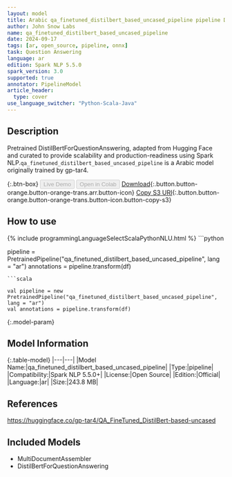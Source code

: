 ```yaml
---
layout: model
title: Arabic qa_finetuned_distilbert_based_uncased_pipeline pipeline DistilBertForQuestionAnswering from gp-tar4
author: John Snow Labs
name: qa_finetuned_distilbert_based_uncased_pipeline
date: 2024-09-17
tags: [ar, open_source, pipeline, onnx]
task: Question Answering
language: ar
edition: Spark NLP 5.5.0
spark_version: 3.0
supported: true
annotator: PipelineModel
article_header:
  type: cover
use_language_switcher: "Python-Scala-Java"
---
```


## Description

Pretrained DistilBertForQuestionAnswering, adapted from Hugging Face and curated to provide scalability and production-readiness using Spark NLP.`qa_finetuned_distilbert_based_uncased_pipeline` is a Arabic model originally trained by gp-tar4.

{:.btn-box}
<button class="button button-orange" disabled>Live Demo</button>
<button class="button button-orange" disabled>Open in Colab</button>
[Download](https://s3.amazonaws.com/auxdata.johnsnowlabs.com/public/models/qa_finetuned_distilbert_based_uncased_pipeline_ar_5.5.0_3.0_1726586374332.zip){:.button.button-orange.button-orange-trans.arr.button-icon}
[Copy S3 URI](s3://auxdata.johnsnowlabs.com/public/models/qa_finetuned_distilbert_based_uncased_pipeline_ar_5.5.0_3.0_1726586374332.zip){:.button.button-orange.button-orange-trans.button-icon.button-copy-s3}

## How to use



<div class="tabs-box" markdown="1">
{% include programmingLanguageSelectScalaPythonNLU.html %}
```python

pipeline = PretrainedPipeline("qa_finetuned_distilbert_based_uncased_pipeline", lang = "ar")
annotations =  pipeline.transform(df)   

```
```scala

val pipeline = new PretrainedPipeline("qa_finetuned_distilbert_based_uncased_pipeline", lang = "ar")
val annotations = pipeline.transform(df)

```
</div>

{:.model-param}
## Model Information

{:.table-model}
|---|---|
|Model Name:|qa_finetuned_distilbert_based_uncased_pipeline|
|Type:|pipeline|
|Compatibility:|Spark NLP 5.5.0+|
|License:|Open Source|
|Edition:|Official|
|Language:|ar|
|Size:|243.8 MB|

## References

https://huggingface.co/gp-tar4/QA_FineTuned_DistilBert-based-uncased

## Included Models

- MultiDocumentAssembler
- DistilBertForQuestionAnswering